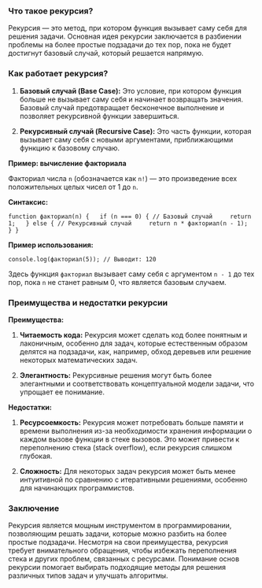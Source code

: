 ### Что такое рекурсия?

Рекурсия — это метод, при котором функция вызывает саму себя для решения задачи. Основная идея рекурсии заключается в разбиении проблемы на более простые подзадачи до тех пор, пока не будет достигнут базовый случай, который решается напрямую.

### Как работает рекурсия?

1. **Базовый случай (Base Case):** Это условие, при котором функция больше не вызывает саму себя и начинает возвращать значения. Базовый случай предотвращает бесконечное выполнение и позволяет рекурсивной функции завершиться.
    
2. **Рекурсивный случай (Recursive Case):** Это часть функции, которая вызывает саму себя с новыми аргументами, приближающими функцию к базовому случаю.
    

**Пример: вычисление факториала**

Факториал числа `n` (обозначается как `n!`) — это произведение всех положительных целых чисел от 1 до `n`.

**Синтаксис:**

`function факториал(n) {   if (n === 0) { // Базовый случай     return 1;   } else { // Рекурсивный случай     return n * факториал(n - 1);   } }`

**Пример использования:**

`console.log(факториал(5)); // Выводит: 120`

Здесь функция `факториал` вызывает саму себя с аргументом `n - 1` до тех пор, пока `n` не станет равным 0, что является базовым случаем.

### Преимущества и недостатки рекурсии

**Преимущества:**

1. **Читаемость кода:** Рекурсия может сделать код более понятным и лаконичным, особенно для задач, которые естественным образом делятся на подзадачи, как, например, обход деревьев или решение некоторых математических задач.
    
2. **Элегантность:** Рекурсивные решения могут быть более элегантными и соответствовать концептуальной модели задачи, что упрощает ее понимание.
    

**Недостатки:**

1. **Ресурсоемкость:** Рекурсия может потребовать больше памяти и времени выполнения из-за необходимости хранения информации о каждом вызове функции в стеке вызовов. Это может привести к переполнению стека (stack overflow), если рекурсия слишком глубокая.
    
2. **Сложность:** Для некоторых задач рекурсия может быть менее интуитивной по сравнению с итеративными решениями, особенно для начинающих программистов.

### Заключение

Рекурсия является мощным инструментом в программировании, позволяющим решать задачи, которые можно разбить на более простые подзадачи. Несмотря на свои преимущества, рекурсия требует внимательного обращения, чтобы избежать переполнения стека и других проблем, связанных с ресурсами. Понимание основ рекурсии помогает выбирать подходящие методы для решения различных типов задач и улучшать алгоритмы.